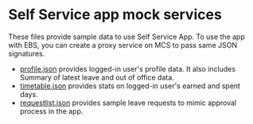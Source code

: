 # Self Service app mock services
These files provide sample data to use Self Service App. To use the app with EBS, you can create a proxy service on MCS to pass same JSON signatures.
* [profile.json](profile.json) provides logged-in user's profile data. It also includes Summary of latest leave and out of office data.
* [timetable.json](timetable.json) provides stats on logged-in user's earned and spent days.
* [requestlist.json](requestlist.json) provides sample leave requests to mimic approval process in the app.
